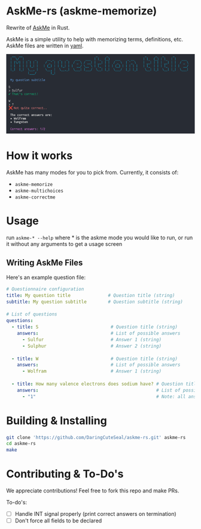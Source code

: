 # AskMe-rs (askme-memorize)
Rewrite of [AskMe](https://github.com/DaringCuteSeal/askme) in Rust.

AskMe is a simple utility to help with memorizing terms, definitions, etc. AskMe files are written in [yaml](https://yaml.org/).


![Demo](demo.png)

# How it works

AskMe has many modes for you to pick from. Currently, it consists of:
- `askme-memorize`
- `askme-multichoices`
- `askme-correctme`

# Usage

run `askme-* --help` where * is the askme mode you would like to run, or run it without any arguments to get a usage screen

## Writing AskMe Files
Here's an example question file:

```yaml
# Questionnaire configuration
title: My question title              # Question title (string)
subtitle: My question subtitle        # Question subtitle (string)

# List of questions
questions:
  - title: S                           # Question title (string)
    answers:                           # List of possible answers
      - Sulfur                         # Answer 1 (string)
      - Sulphur                        # Answer 2 (string)
  
  - title: W                           # Question title (string)
    answers:                           # List of possible answers
      - Wolfram                        # Answer 1 (string)

  - title: How many valence electrons does sodium have? # Question title (string)
    answers:                                            # List of possible answers
      - "1"                                             # Note: all answers must be strings!
```


# Building & Installing
```sh
git clone 'https://github.com/DaringCuteSeal/askme-rs.git' askme-rs
cd askme-rs
make
```

# Contributing & To-Do's
We appreciate contributions! Feel free to fork this repo and make PRs.

To-do's:
- [ ] Handle INT signal properly (print correct answers on termination)
- [ ] Don't force all fields to be declared